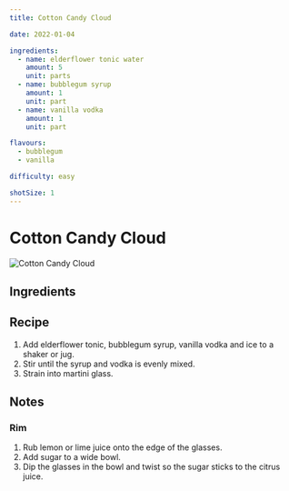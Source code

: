 ```yaml
---
title: Cotton Candy Cloud

date: 2022-01-04

ingredients:
  - name: elderflower tonic water
    amount: 5
    unit: parts
  - name: bubblegum syrup
    amount: 1
    unit: part
  - name: vanilla vodka
    amount: 1
    unit: part

flavours:
  - bubblegum
  - vanilla

difficulty: easy

shotSize: 1
---
```


# Cotton Candy Cloud

![Cotton Candy Cloud](/images/cotton-candy-cloud/cotton-candy-cloud.jpg)

## Ingredients

<cocktail-ingredients/>

## Recipe

1. Add elderflower tonic, bubblegum syrup, vanilla vodka and ice to a shaker or jug.
2. Stir until the syrup and vodka is evenly mixed.
3. Strain into martini glass.

## Notes
### Rim
1. Rub lemon or lime juice onto the edge of the glasses.
2. Add sugar to a wide bowl.
3. Dip the glasses in the bowl and twist so the sugar sticks to the citrus juice.

